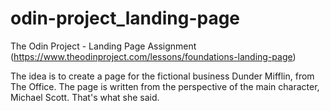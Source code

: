 # odin-project_landing-page

The Odin Project - Landing Page Assignment (https://www.theodinproject.com/lessons/foundations-landing-page)

The idea is to create a page for the fictional business Dunder Mifflin, from The Office. The page is written from the perspective of the main character, Michael Scott.
That's what she said.



